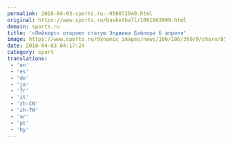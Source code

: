 ```yaml
---
permalink: 2018-04-03-sports.ru--958072940.html
original: https://www.sports.ru/basketball/1061863999.html
domain: sports.ru
title: '«Лейкерс» откроют статую Элджина Бэйлора 6 апреля'
image: https://www.sports.ru/dynamic_images/news/106/186/399/9/share/b5a9a3.png
date: 2018-04-03 04:17:24
category: sport
translations: 
 - 'en'
 - 'es'
 - 'de'
 - 'ja'
 - 'fr'
 - 'it'
 - 'zh-CN'
 - 'zh-TW'
 - 'ar'
 - 'pt'
 - 'hy'
---
```


